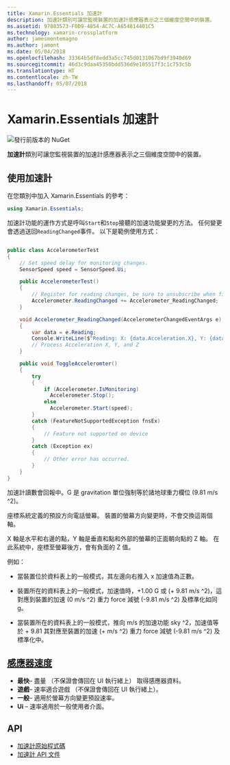 ```yaml
---
title: Xamarin.Essentials 加速計
description: 加速計類別可讓您監視裝置的加速計感應器表示之三個維度空間中的裝置。
ms.assetid: 97883573-F0D9-4854-AC7C-A654814401C5
ms.technology: xamarin-crossplatform
author: jamesmontemagno
ms.author: jamont
ms.date: 05/04/2018
ms.openlocfilehash: 33364b5df8edd3a5cc745d0131067bd9f3940d69
ms.sourcegitcommit: 46d3c9daa45350bdd536d9e105517f3c1c753c5b
ms.translationtype: HT
ms.contentlocale: zh-TW
ms.lasthandoff: 05/07/2018
---
```

# <a name="xamarinessentials-accelerometer"></a>Xamarin.Essentials 加速計

![發行前版本的 NuGet](~/media/shared/pre-release.png)

**加速計**類別可讓您監視裝置的加速計感應器表示之三個維度空間中的裝置。

## <a name="using-accelerometer"></a>使用加速計

在您類別中加入 Xamarin.Essentials 的參考：

```csharp
using Xamarin.Essentials;
```

加速計功能的運作方式是呼叫`Start`和`Stop`接聽的加速功能變更的方法。 任何變更會透過送回`ReadingChanged`事件。 以下是範例使用方式：

```csharp

public class AccelerometerTest
{
    // Set speed delay for monitoring changes.
    SensorSpeed speed = SensorSpeed.Ui;

    public AccelerometerTest()
    {
        // Register for reading changes, be sure to unsubscribe when finished
        Accelerometer.ReadingChanged += Accelerometer_ReadingChanged;
    }

    void Accelerometer_ReadingChanged(AccelerometerChangedEventArgs e)
    {
        var data = e.Reading;
        Console.WriteLine($"Reading: X: {data.Acceleration.X}, Y: {data.Acceleration.Y}, Z: {data.Acceleration.Z}");
        // Process Acceleration X, Y, and Z
    }

    public void ToggleAcceleromter()
    {
        try
        {
            if (Accelerometer.IsMonitoring)
              Accelerometer.Stop();
            else
              Accelerometer.Start(speed);
        }
        catch (FeatureNotSupportedException fnsEx)
        {
            // Feature not supported on device
        }
        catch (Exception ex)
        {
            // Other error has occurred.
        }
    }
}
```

加速計讀數會回報中。G 是 gravitation 單位強制等於諸地球重力欄位 (9.81 m/s ^2)。

座標系統定義的預設方向電話螢幕。 裝置的螢幕方向變更時，不會交換這兩個軸。

X 軸是水平和右邊的點，Y 軸是垂直和點和外部的螢幕的正面朝向點的 Z 軸。 在此系統中，座標至螢幕後方，會有負面的 Z 值。

例如：

* 當裝置位於資料表上的一般模式，其左邊向右推入 x 加速值為正數。

* 裝置所在的資料表上的一般模式，加速值時，+1.00 G 或 (+ 9.81 m/s ^2)，這對應到裝置的加速 (0 m/s ^2) 重力 force 減號 (-9.81 m/s ^2) 及標準化如同 g。

* 當裝置所在的資料表上的一般模式，推向 m/s 的加速功能 sky ^2，加速值等於 + 9.81 其對應至裝置的加速 (+ m/s ^2) 重力 force 減號 (-9.81 m/s ^2) 及標準化中。 

## <a name="sensor-speedxrefxamarinessentialssensorspeed"></a>[感應器速度](xref:Xamarin.Essentials.SensorSpeed)

- **最快**– 盡量 （不保證會傳回在 UI 執行緒上） 取得感應器資料。
- **遊戲**– 速率適合遊戲 （不保證會傳回在 UI 執行緒上）。
- **一般**– 適用於螢幕方向變更預設速率。
- **Ui** – 速率適用於一般使用者介面。

## <a name="api"></a>API

- [加速計原始程式碼](https://github.com/xamarin/Essentials/tree/master/Essentials/Acceleromter)
- [加速計 API 文件](xref:Xamarin.Essentials.Accelerometer)
